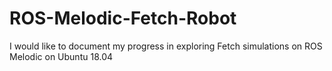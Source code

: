 # ROS-Melodic-Fetch-Robot
I would like to document my progress in exploring Fetch simulations on ROS Melodic on Ubuntu 18.04 
